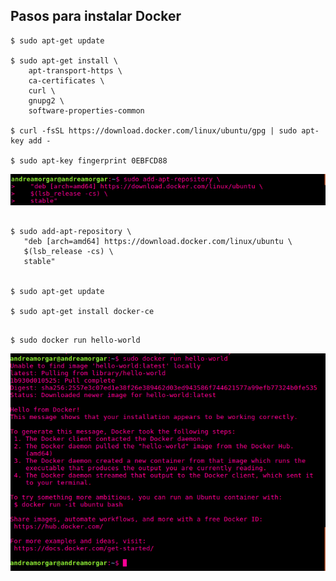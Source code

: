## Pasos para instalar Docker

~~~
$ sudo apt-get update

$ sudo apt-get install \
    apt-transport-https \
    ca-certificates \
    curl \
    gnupg2 \
    software-properties-common

$ curl -fsSL https://download.docker.com/linux/ubuntu/gpg | sudo apt-key add -

$ sudo apt-key fingerprint 0EBFCD88

~~~
<p align="center"><img alt="Docker Hello World" width="1000px" src="./images/hito6/docker_finger_print.png" /></p>

~~~

$ sudo add-apt-repository \
   "deb [arch=amd64] https://download.docker.com/linux/ubuntu \
   $(lsb_release -cs) \
   stable"


$ sudo apt-get update

$ sudo apt-get install docker-ce
~~~

~~~

$ sudo docker run hello-world

~~~

<p align="center"><img alt="Docker Hello World" width="1000px" src="./images/hito6/docker_hello_word.png" /></p>
